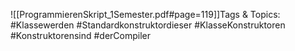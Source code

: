 
![[ProgrammierenSkript_1Semester.pdf#page=119]]Tags & Topics:
   #Klassewerden
   #Standardkonstruktordieser
   #KlasseKonstruktoren
   #Konstruktorensind
   #derCompiler